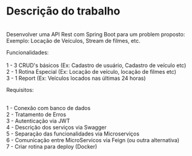 # Descrição do trabalho

<br>Desenvolver uma API Rest com Spring Boot para um problem proposto:
<br>Exemplo: Locação de Veículos, Stream de filmes, etc.

Funcionalidades:<br>
<br>1 - 3 CRUD's básicos (Ex: Cadastro de usuário, Cadastro de veículo etc)
<br>2 - 1 Rotina Especial (Ex: Locação de veículo, locação de filmes etc)
<br>3 - 1 Report (Ex: Veículos locados nas últimas 24 horas)

Requisitos:

<br>1 - Conexão com banco de dados
<br>2 - Tratamento de Erros
<br>3 - Autenticação via JWT
<br>4 - Descrição dos serviços via Swagger
<br>5 - Separação das funcionalidades via Microserviços
<br>6 - Comunicação entre MicroServicos via Feign (ou outra alternativa)
<br>7 - Criar rotina para deploy (Docker)

